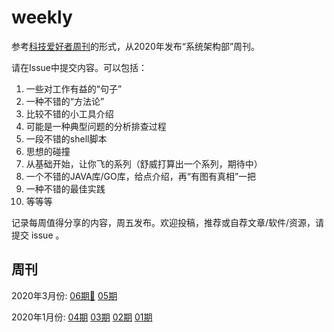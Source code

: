 # weekly

参考[科技爱好者周刊](https://github.com/ruanyf/weekly)的形式，从2020年发布“系统架构部”周刊。

请在Issue中提交内容。可以包括：

1. 一些对工作有益的“句子”
1. 一种不错的“方法论”
1. 比较不错的小工具介绍
1. 可能是一种典型问题的分析排查过程
1. 一段不错的shell脚本
1. 思想的碰撞
1. 从基础开始，让你飞的系列（舒威打算出一个系列，期待中）
1. 一个不错的JAVA库/GO库，给点介绍，再“有图有真相”一把
1. 一种不错的最佳实践
1. 等等等

记录每周值得分享的内容，周五发布。欢迎投稿，推荐或自荐文章/软件/资源，请提交 issue 。

## 周刊


2020年3月份: [06期🔆](202006.md) [05期](202005.md)

2020年1月份: [04期](202004.md) [03期](202003.md) [02期](202002.md)  [01期](202001.md)

